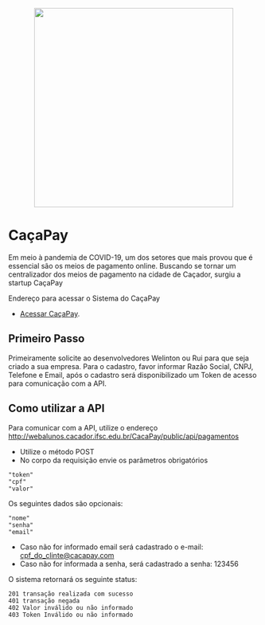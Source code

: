 <p align="center"><img src="https://res.cloudinary.com/dtfbvvkyp/image/upload/v1566331377/laravel-logolockup-cmyk-red.svg" width="400"></p>


# CaçaPay

Em meio à pandemia de COVID-19, um dos setores que mais provou que é essencial são os meios de pagamento online. Buscando se tornar um centralizador dos meios de pagamento na cidade de Caçador, surgiu a startup CaçaPay

Endereço para acessar o Sistema do CaçaPay
- [Acessar CaçaPay](http://webalunos.cacador.ifsc.edu.br/CacaPay).


## Primeiro Passo

Primeiramente solicite ao desenvolvedores Welinton ou Rui para que seja criado a sua empresa. Para o cadastro, favor informar Razão Social, CNPJ, Telefone e Email, após o cadastro será disponibilizado um Token de acesso para comunicação com a API.

## Como utilizar a API

Para comunicar com a API, utilize o endereço http://webalunos.cacador.ifsc.edu.br/CacaPay/public/api/pagamentos
- Utilize o método POST 
- No corpo da requisição envie os parâmetros obrigatórios 
```
"token"
"cpf" 
"valor"
```

Os seguintes dados são opcionais:
```
"nome"
"senha"
"email"
```

- Caso não for informado email será cadastrado o e-mail: cpf_do_clinte@cacapay.com 
- Caso não for informada a senha, será cadastrado a senha: 123456 

O sistema retornará os seguinte status:
```
201 transação realizada com sucesso 
401 transação negada
402 Valor inválido ou não informado
403 Token Inválido ou não informado
```